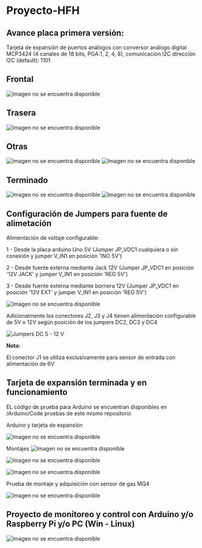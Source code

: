 # Proyecto-HFH

## Avance placa primera versión:
Tarjeta de expansión de puertos análogos con conversor análogo digital MCP3424 (4 canales de 18 bits, PGA:1, 2, 4, 8), comunicación I2C dirección I2C (default): 1101


## Frontal
![Imagen no se encuentra disponible](images/PCB01.png)
## Trasera
![Imagen no se encuentra disponible](images/PCB02.png)
## Otras
![Imagen no se encuentra disponible](images/PCB03.png)
![Imagen no se encuentra disponible](images/PCB04.png)
## Terminado
![Imagen no se encuentra disponible](images/PcbTerminado01.jpeg)
![Imagen no se encuentra disponible](images/PcbTerminado02.jpeg)
## Configuración de Jumpers para fuente de alimetación

Alimentación de voltaje configurable:

1 - Desde la placa arduino Uno 5V (Jumper JP_VDC1 cualquiera o sin conexión y jumper V_IN1 en posición 'INO 5V')

2 - Desde fuente externa mediante Jack 12V (Jumper JP_VDC1  en posición '12V JACK' y jumper V_IN1 en posición 'REG 5V')

3 - Desde fuente externa mediante bornera 12V (Jumper JP_VDC1  en posición '12V EXT' y jumper V_IN1 en posición 'REG 5V')

![Imagen no se encuentra disponible](images/PCB05.png)

Adicionalmente los conectores J2, J3 y J4 tienen alimentación configurable de 5V o 12V según posición de los jumpers DC2, DC3 y DC4

![Jumpers DC 5 - 12 V](images/PCB06.png)


**Nota:**

El conector J1 se utiliza exclusivamente para sensor de entrada con alimentación de 6V

## Tarjeta de expansión terminada y en funcionamiento
EL código de prueba para Arduino se encuentran disponibles en /Arduino/Code pruebas de este mismo repositorio

Arduino y tarjeta de expansión

![Imagen no se encuentra disponible](images/PcbTerminado03.jpeg)

Montajes
![Imagen no se encuentra disponible](images/PcbTerminado04.jpeg)

![Imagen no se encuentra disponible](images/PcbTerminado05.jpeg)

![Imagen no se encuentra disponible](images/PcbTerminado06.jpeg)

Prueba de montaje y adquisición con sensor de gas MQ4

![Imagen no se encuentra disponible](images/PcbTerminado07.jpeg)

## Proyecto de monitoreo y control con Arduino y/o Raspberry Pi y/o PC (Win - Linux)

![Imagen no se encuentra disponible](images/Propuesta.jpeg)
